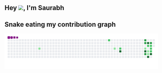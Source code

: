 ## Hey <img src="https://github.com/TheDudeThatCode/TheDudeThatCode/blob/master/Assets/Hi.gif" width="29">, I'm Saurabh

## Snake eating my contribution graph
![snake gif](https://github.com/saurabhsinghdhami/saurabhsinghdhami/blob/output/github-contribution-grid-snake.gif)

